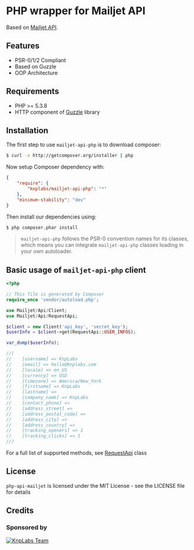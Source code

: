 # PHP wrapper for Mailjet API

Based on [Mailjet API](http://www.mailjet.com/docs/api).

## Features

* PSR-0/1/2 Compliant
* Based on Guzzle
* OOP Architecture

## Requirements

* PHP >= 5.3.8
* HTTP component of [Guzzle](http://guzzlephp.org/) library

## Installation

The first step to use `mailjet-api-php` is to download composer:

```bash
$ curl -s http://getcomposer.org/installer | php
```

Now setup Composer dependency with:

```json
{
    "require": {
        "knplabs/mailjet-api-php": "*"
    },
    "minimum-stability": "dev"
}
```

Then install our dependencies using:
```bash
$ php composer.phar install
```

> `mailjet-api-php` follows the PSR-0 convention names for its classes, which means you can integrate `mailjet-api-php` classes loading in your own autoloader.

## Basic usage of `mailjet-api-php` client

```php
<?php

// This file is generated by Composer
require_once 'vendor/autoload.php';

use Mailjet/Api/Client;
use Mailjet/Api/RequestApi;

$client = new Client('api_key', 'secret_key');
$userInfo = $client->get(RequestApi::USER_INFOS);

var_dump($userInfo);

//(
//    [username] => KnpLabs
//    [email] => hello@Knplabs.com
//    [locale] => en_US
//    [currency] => USD
//    [timezone] => America/New_York
//    [firstname] => KnpLabs
//    [lastname] =>
//    [company_name] => KnpLabs
//    [contact_phone] =>
//    [address_street] =>
//    [address_postal_code] =>
//    [address_city] =>
//    [address_country] =>
//    [tracking_openers] => 1
//    [tracking_clicks] => 1
//)
```

For a full list of supported methods, see [RequestApi](src/Mailjet/Api/RequestApi.php) class

## License

`php-api-mailjet` is licensed under the MIT License - see the LICENSE file for details

## Credits

### Sponsored by

[![KnpLabs Team](http://knplabs.pl/bundles/knpcorporate/images/logo.png)](http://knplabs.com)
